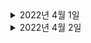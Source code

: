 

<details> <summary>2022년 4월 1일</summary>

## 회사 업무
- 다지점관제
  - 다지점관제 디자인 공유 
  - 영철님과 진행사항 공유
  - 다지점관제 매핑 테이블 재설계
  - 다지점관제 조회 개발 

## 개인 공부
- [DDD] 도메인 주도 설계란 무엇인가?
  - Chapter4) 깊은 통찰을 향한 리팩터링 (0% -> 10%)

 
   
</details>

<details> <summary>2022년 4월 2일</summary>

## 회사 업무

## 개인 공부
- [스터디] 알고리즘
  - 문제 선정 
- [DDD] 도메인 주도 설계란 무엇인가?
  - Chapter4) 깊은 통찰을 향한 리팩터링 (10% -> 50%)
  
</details>
